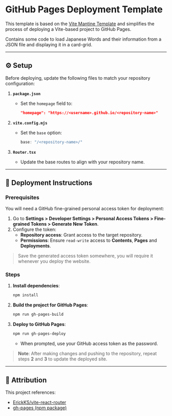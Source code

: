 # GitHub Pages Deployment Template  

This template is based on the [Vite Mantine Template](https://github.com/mantinedev/vite-template) and simplifies the process of deploying a Vite-based project to GitHub Pages.

Contains some code to load Japanese Words and their information from a JSON file and displaying it in a card-grid.

---

## ⚙️ Setup  

Before deploying, update the following files to match your repository configuration:  

1. **`package.json`**  
   - Set the `homepage` field to:  
     ```json
     "homepage": "https://<username>.github.io/<repository-name>"
     ```

2. **`vite.config.mjs`**  
   - Set the `base` option:  
     ```javascript
     base: "/<repository-name>/"
     ```

3. **`Router.tsx`**  
   - Update the base routes to align with your repository name.  

---

## 🚀 Deployment Instructions  

### Prerequisites  
You will need a GitHub fine-grained personal access token for deployment:  
1. Go to **Settings > Developer Settings > Personal Access Tokens > Fine-grained Tokens > Generate New Token**.  
2. Configure the token:  
   - **Repository access**: Grant access to the target repository.  
   - **Permissions**: Ensure `read-write` access to **Contents**, **Pages** and **Deployments**. 

> Save the generated access token somewhere, you will require it whenever you deploy the website.

### Steps  
1. **Install dependencies**:  
   ```bash
   npm install
   ```

2. **Build the project for GitHub Pages**:
   ```bash
   npm run gh-pages-build
   ```

3. **Deploy to GitHub Pages**:
   ```bash
   npm run gh-pages-deploy
   ```  
    - When prompted, use your GitHub access token as the password.

> **Note**: After making changes and pushing to the repository, repeat steps **2** and **3** to update the deployed site.

---

## 📝 Attribution

This project references:
- [ErickKS/vite-react-router](https://github.com/ErickKS/vite-react-router)
- [gh-pages (npm package)](https://www.npmjs.com/package/gh-pages)